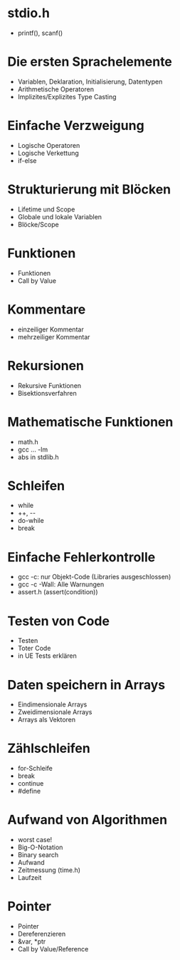 # stdio.h
- printf(), scanf()

# Die ersten Sprachelemente
- Variablen, Deklaration, Initialisierung, Datentypen
- Arithmetische Operatoren
- Implizites/Explizites Type Casting

# Einfache Verzweigung
- Logische Operatoren 
- Logische Verkettung
- if-else

# Strukturierung mit Blöcken
- Lifetime und Scope
- Globale und lokale Variablen
- Blöcke/Scope

# Funktionen
- Funktionen
- Call by Value

# Kommentare
- einzeiliger Kommentar
- mehrzeiliger Kommentar

# Rekursionen
- Rekursive Funktionen
- Bisektionsverfahren

# Mathematische Funktionen
- math.h
- gcc ... -lm
- abs in stdlib.h

# Schleifen
- while
- ++, --
- do-while
- break

# Einfache Fehlerkontrolle
- gcc -c: nur Objekt-Code (Libraries ausgeschlossen)
- gcc -c -Wall: Alle Warnungen
- assert.h (assert(condition))

# Testen von Code
- Testen
- Toter Code
- in UE Tests erklären

# Daten speichern in Arrays
- Eindimensionale Arrays
- Zweidimensionale Arrays
- Arrays als Vektoren

# Zählschleifen
- for-Schleife
- break
- continue
- #define

# Aufwand von Algorithmen
- worst case!
- Big-O-Notation
- Binary search
- Aufwand
- Zeitmessung (time.h)
- Laufzeit

# Pointer
- Pointer
- Dereferenzieren
- &var, *ptr
- Call by Value/Reference